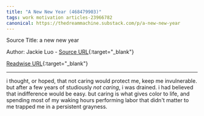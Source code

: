```yaml
---
title: "A New New Year (468479903)"
tags: work motivation articles-23966782
canonical: https://thedreammachine.substack.com/p/a-new-new-year
---
```


Source Title: a new new year

Author: Jackie Luo - [Source URL](https://thedreammachine.substack.com/p/a-new-new-year){:target="_blank"}

[Readwise URL](https://readwise.io/open/468479903){:target="_blank"}

---

i thought, or hoped, that not caring would protect me, keep me invulnerable. but after a few years of studiously *not caring*, i was drained. i had believed that indifference would be easy. but caring is what gives color to life, and spending most of my waking hours performing labor that didn't matter to me trapped me in a persistent grayness.
